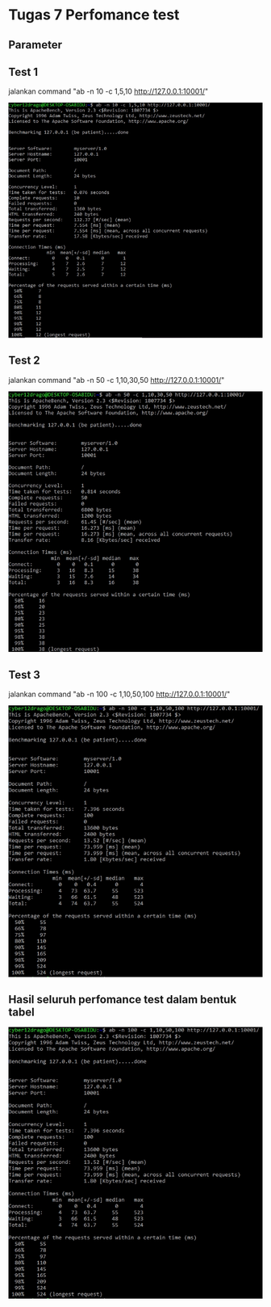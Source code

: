 <h1>Tugas 7 Perfomance test</h1>

## Parameter



## Test 1

jalankan command "ab -n 10 -c 1,5,10 http://127.0.0.1:10001/"

![Image description](https://github.com/cyber12drago/progjar-b-its-2020/blob/master/Tugas%207/screenshot/test_1.jpg)


## Test 2

jalankan command "ab -n 50 -c 1,10,30,50 http://127.0.0.1:10001/"

![Images description](https://github.com/cyber12drago/progjar-b-its-2020/blob/master/Tugas%207/screenshot/test_2.jpg)


## Test 3

jalankan command "ab -n 100 -c 1,10,50,100 http://127.0.0.1:10001/"

![Image description](https://github.com/cyber12drago/progjar-b-its-2020/blob/master/Tugas%207/screenshot/test_3.jpg)

## Hasil seluruh perfomance test dalam bentuk tabel


![Image description](https://github.com/cyber12drago/progjar-b-its-2020/blob/master/Tugas%207/screenshot/test_3.jpg)

